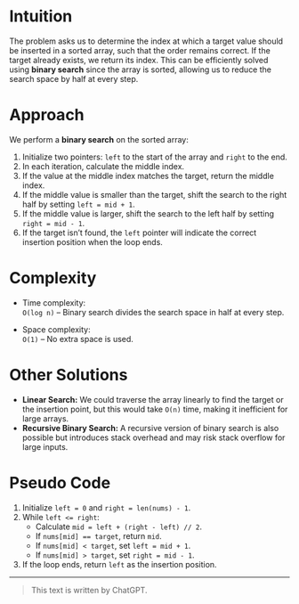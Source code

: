 # Intuition

The problem asks us to determine the index at which a target value should be inserted in a sorted array, such that the order remains correct. If the target already exists, we return its index. This can be efficiently solved using **binary search** since the array is sorted, allowing us to reduce the search space by half at every step.

# Approach

We perform a **binary search** on the sorted array:

1. Initialize two pointers: `left` to the start of the array and `right` to the end.
2. In each iteration, calculate the middle index.
3. If the value at the middle index matches the target, return the middle index.
4. If the middle value is smaller than the target, shift the search to the right half by setting `left = mid + 1`.
5. If the middle value is larger, shift the search to the left half by setting `right = mid - 1`.
6. If the target isn’t found, the `left` pointer will indicate the correct insertion position when the loop ends.

# Complexity

- Time complexity:  
  `O(log n)` – Binary search divides the search space in half at every step.

- Space complexity:  
  `O(1)` – No extra space is used.

# Other Solutions

- **Linear Search:** We could traverse the array linearly to find the target or the insertion point, but this would take `O(n)` time, making it inefficient for large arrays.
- **Recursive Binary Search:** A recursive version of binary search is also possible but introduces stack overhead and may risk stack overflow for large inputs.

# Pseudo Code

1. Initialize `left = 0` and `right = len(nums) - 1`.
2. While `left <= right`:
   - Calculate `mid = left + (right - left) // 2`.
   - If `nums[mid] == target`, return `mid`.
   - If `nums[mid] < target`, set `left = mid + 1`.
   - If `nums[mid] > target`, set `right = mid - 1`.
3. If the loop ends, return `left` as the insertion position.

---

> This text is written by ChatGPT.

